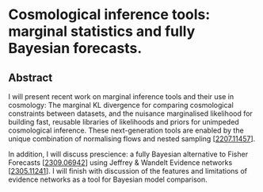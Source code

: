 # Cosmological inference tools: marginal statistics and fully Bayesian forecasts.

## Abstract
I will present recent work on marginal inference tools and their use in cosmology: The marginal KL divergence for comparing cosmological constraints between datasets, and the nuisance marginalised likelihood for building fast, reusable libraries of likelihoods and priors for unimpeded cosmological inference. These next-generation tools are enabled by the unique combination of normalising flows and nested sampling [[2207.11457](https://arxiv.org/abs/2207.11457)].
 

In addition, I will discuss prescience: a fully Bayesian alternative to Fisher Forecasts [[2309.06942](https://arxiv.org/abs/2309.06942)] using Jeffrey & Wandelt Evidence networks [[2305.11241](https://arxiv.org/abs/2305.11241)]. I will finish with discussion of the features and limitations of evidence networks as a tool for Bayesian model comparison.

